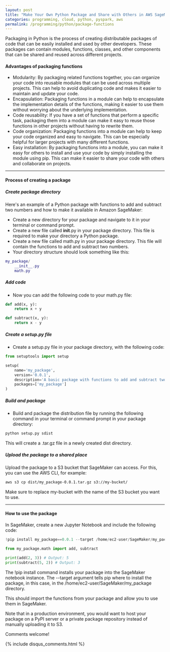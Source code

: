 ```yaml
---
layout: post
title: "Make Your Own Python Package and Share with Others in AWS SageMaker"
categories: programming, cloud, python, pyspark, aws
permalink: /programming/python/package-functions
---
```

Packaging in Python is the process of creating distributable packages of code that can be easily installed and used by other developers. These packages can contain modules, functions, classes, and other components that can be shared and reused across different projects.

#### Advantages of packaging functions
- Modularity: By packaging related functions together, you can organize your code into reusable modules that can be used across multiple projects. This can help to avoid duplicating code and makes it easier to maintain and update your code.
- Encapsulation: Packaging functions in a module can help to encapsulate the implementation details of the functions, making it easier to use them without worrying about the underlying implementation.
- Code reusability: If you have a set of functions that perform a specific task, packaging them into a module can make it easy to reuse those functions in other projects without having to rewrite them.
- Code organization: Packaging functions into a module can help to keep your code organized and easy to navigate. This can be especially helpful for larger projects with many different functions.
- Easy installation: By packaging functions into a module, you can make it easy for others to install and use your code by simply installing the module using pip. This can make it easier to share your code with others and collaborate on projects.

---

#### Process of creating a package
##### Create package directory
Here's an example of a Python package with functions to add and subtract two numbers and how to make it available in Amazon SageMaker:
- Create a new directory for your package and navigate to it in your terminal or command prompt.
- Create a new file called __init__.py in your package directory. This file is required to make your directory a Python package.
- Create a new file called math.py in your package directory. This file will contain the functions to add and subtract two numbers.
- Your directory structure should look something like this:
```lua
my_package/
    __init__.py
    math.py
```

##### Add code
- Now you can add the following code to your math.py file:
```python
def add(x, y):
    return x + y

def subtract(x, y):
    return x - y
```

##### Create a setup.py file
- Create a setup.py file in your package directory, with the following code:
```python
from setuptools import setup

setup(
    name='my_package',
    version='0.0.1',
    description='A basic package with functions to add and subtract two numbers',
    packages=['my_package']
)
```

##### Build and package
- Build and package the distribution file by running the following command in your terminal or command prompt in your package directory:
```bash
python setup.py sdist
```
This will create a .tar.gz file in a newly created dist directory.

##### Upload the package to a shared place
Upload the package to a S3 bucket that SageMaker can access. For this, you can use the AWS CLI, for example:
```bash
aws s3 cp dist/my_package-0.0.1.tar.gz s3://my-bucket/
```
Make sure to replace my-bucket with the name of the S3 bucket you want to use.

---

#### How to use the package
In SageMaker, create a new Jupyter Notebook and include the following code:
```python
!pip install my_package==0.0.1 --target /home/ec2-user/SageMaker/my_package

from my_package.math import add, subtract

print(add(2, 3)) # Output: 5
print(subtract(5, 2)) # Output: 3
```
The !pip install command installs your package into the SageMaker notebook instance. The --target argument tells pip where to install the package, in this case, in the /home/ec2-user/SageMaker/my_package directory.

This should import the functions from your package and allow you to use them in SageMaker.

Note that in a production environment, you would want to host your package on a PyPI server or a private package repository instead of manually uploading it to S3.

Comments welcome!

{% include disqus_comments.html %}
